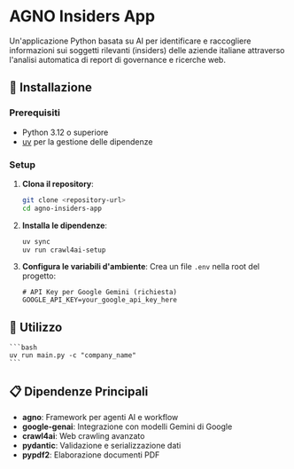 # AGNO Insiders App

Un'applicazione Python basata su AI per identificare e raccogliere informazioni sui soggetti rilevanti (insiders) delle aziende italiane attraverso l'analisi automatica di report di governance e ricerche web.

## 🚀 Installazione

### Prerequisiti

- Python 3.12 o superiore
- [uv](https://docs.astral.sh/uv/) per la gestione delle dipendenze

### Setup

1. **Clona il repository**:

   ```bash
   git clone <repository-url>
   cd agno-insiders-app
   ```

2. **Installa le dipendenze**:

   ```bash
   uv sync
   uv run crawl4ai-setup
   ```

3. **Configura le variabili d'ambiente**:
   Crea un file `.env` nella root del progetto:
   ```env
   # API Key per Google Gemini (richiesta)
   GOOGLE_API_KEY=your_google_api_key_here
   ```

## 📖 Utilizzo

    ```bash
    uv run main.py -c "company_name"
    ```

## 📋 Dipendenze Principali

- **agno**: Framework per agenti AI e workflow
- **google-genai**: Integrazione con modelli Gemini di Google
- **crawl4ai**: Web crawling avanzato
- **pydantic**: Validazione e serializzazione dati
- **pypdf2**: Elaborazione documenti PDF
